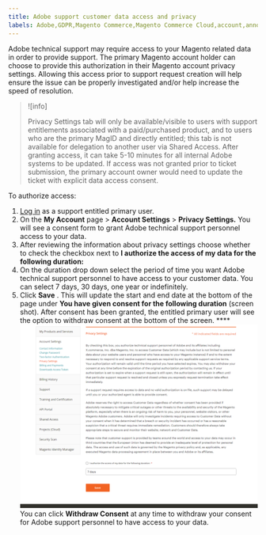 ```yaml
---
title: Adobe support customer data access and privacy
labels: Adobe,GDPR,Magento Commerce,Magento Commerce Cloud,account,announcements,customers,data,security,support
---
```


Adobe technical support may require access to your Magento related data in order to provide support. The primary Magento account holder can choose to provide this authorization in their Magento account privacy settings. Allowing this access prior to support request creation will help ensure the issue can be properly investigated and/or help increase the speed of resolution.

>![info]
>
>Privacy Settings tab will only be available/visible to users with support entitlements associated with a paid/purchased product, and to users who are the primary MagID and directly entitled; this tab is not available for delegation to another user via Shared Access. After granting access, it can take 5-10 minutes for all internal Adobe systems to be updated. If access was not granted prior to ticket submission, the primary account owner would need to update the ticket with explicit data access consent.

To authorize access:

1. [Log in](https://account.magento.com/customer/account/login) as a support entitled primary user.
1. On the **My Account** page > **Account Settings** > **Privacy Settings.** You will see a consent form to grant Adobe technical support personnel access to your data.
1. After reviewing the information about privacy settings choose whether to check the checkbox next to **I authorize the access of my data for the following duration:**
1. On the duration drop down select the period of time you want Adobe technical support personnel to have access to your customer data. You can select 7 days, 30 days, one year or indefinitely.
1. Click **Save** . This will update the start and end date at the bottom of the page under **You have given consent for the following duration** (screen shot). After consent has been granted, the entitled primary user will see the option to withdraw consent at the bottom of the screen. ****     ![magento-account-privacy-settings.png](assets/magento-account-privacy-settings.png)    You can click **Withdraw Consent** at any time to withdraw your consent for Adobe support personnel to have access to your data.
